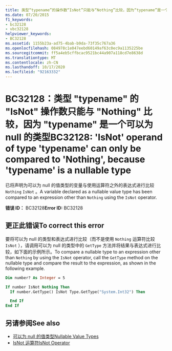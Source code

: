 ```yaml
---
title: 类型“typename”的操作数“IsNot”只能与“Nothing”比较，因为“typename”是一个可以为 null 的类型
ms.date: 07/20/2015
f1_keywords:
- bc32128
- vbc32128
helpviewer_keywords:
- BC32128
ms.assetid: 1155b23a-ad75-4bab-b9da-73f35c767a36
ms.openlocfilehash: 084978c1e047eebd60149af63c0ec9a1135225be
ms.sourcegitcommit: ff5a4eb5cffbcac9521bc44a907a118cd7e8638d
ms.translationtype: MT
ms.contentlocale: zh-CN
ms.lasthandoff: 10/17/2020
ms.locfileid: "92163332"
---
```

# <a name="bc32128-isnot-operand-of-type-typename-can-only-be-compared-to-nothing-because-typename-is-a-nullable-type"></a><span data-ttu-id="7c7fe-102">BC32128：类型 "typename" 的 "IsNot" 操作数只能与 "Nothing" 比较，因为 "typename" 是一个可以为 null 的类型</span><span class="sxs-lookup"><span data-stu-id="7c7fe-102">BC32128: 'IsNot' operand of type 'typename' can only be compared to 'Nothing', because 'typename' is a nullable type</span></span>

<span data-ttu-id="7c7fe-103">已将声明为可以为 null 的值类型的变量与使用运算符之外的表达式进行比较 `Nothing` `IsNot` 。</span><span class="sxs-lookup"><span data-stu-id="7c7fe-103">A variable declared as a nullable value type has been compared to an expression other than `Nothing` using the `IsNot` operator.</span></span>

<span data-ttu-id="7c7fe-104">**错误 ID：** BC32128</span><span class="sxs-lookup"><span data-stu-id="7c7fe-104">**Error ID:** BC32128</span></span>

## <a name="to-correct-this-error"></a><span data-ttu-id="7c7fe-105">更正此错误</span><span class="sxs-lookup"><span data-stu-id="7c7fe-105">To correct this error</span></span>

<span data-ttu-id="7c7fe-106">要将可以为 null 的类型和表达式进行比较（而不是使用 `Nothing` 运算符比较 `IsNot` ），请调用可以为 null 的类型中的 `GetType` 方法并将结果与表达式进行比较，如下面的示例所示。</span><span class="sxs-lookup"><span data-stu-id="7c7fe-106">To compare a nullable type to an expression other than `Nothing` by using the `IsNot` operator, call the `GetType` method on the nullable type and compare the result to the expression, as shown in the following example.</span></span>

```vb
Dim number? As Integer = 5

If number IsNot Nothing Then
  If number.GetType() IsNot Type.GetType("System.Int32") Then

  End If
End If
```

## <a name="see-also"></a><span data-ttu-id="7c7fe-107">另请参阅</span><span class="sxs-lookup"><span data-stu-id="7c7fe-107">See also</span></span>

- [<span data-ttu-id="7c7fe-108">可以为 null 的值类型</span><span class="sxs-lookup"><span data-stu-id="7c7fe-108">Nullable Value Types</span></span>](../../programming-guide/language-features/data-types/nullable-value-types.md)
- [<span data-ttu-id="7c7fe-109">IsNot 运算符</span><span class="sxs-lookup"><span data-stu-id="7c7fe-109">IsNot Operator</span></span>](../operators/isnot-operator.md)
